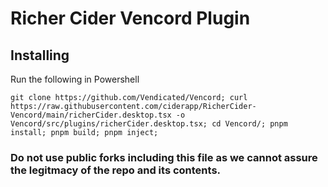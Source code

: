# Richer Cider Vencord Plugin

## Installing

Run the following in Powershell
```
git clone https://github.com/Vendicated/Vencord; curl https://raw.githubusercontent.com/ciderapp/RicherCider-Vencord/main/richerCider.desktop.tsx -o Vencord/src/plugins/richerCider.desktop.tsx; cd Vencord/; pnpm install; pnpm build; pnpm inject;
```

### Do not use public forks including this file as we cannot assure the legitmacy of the repo and its contents.
